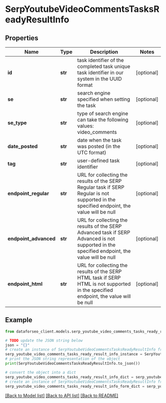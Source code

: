 # SerpYoutubeVideoCommentsTasksReadyResultInfo


## Properties

Name | Type | Description | Notes
------------ | ------------- | ------------- | -------------
**id** | **str** | task identifier of the completed task unique task identifier in our system in the UUID format | [optional] 
**se** | **str** | search engine specified when setting the task | [optional] 
**se_type** | **str** | type of search engine can take the following values: video_comments | [optional] 
**date_posted** | **str** | date when the task was posted (in the UTC format) | [optional] 
**tag** | **str** | user-defined task identifier | [optional] 
**endpoint_regular** | **str** | URL for collecting the results of the SERP Regular task if SERP Regular is not supported in the specified endpoint, the value will be null | [optional] 
**endpoint_advanced** | **str** | URL for collecting the results of the SERP Advanced task if SERP Advanced is not supported in the specified endpoint, the value will be null | [optional] 
**endpoint_html** | **str** | URL for collecting the results of the SERP HTML task if SERP HTML is not supported in the specified endpoint, the value will be null | [optional] 

## Example

```python
from dataforseo_client.models.serp_youtube_video_comments_tasks_ready_result_info import SerpYoutubeVideoCommentsTasksReadyResultInfo

# TODO update the JSON string below
json = "{}"
# create an instance of SerpYoutubeVideoCommentsTasksReadyResultInfo from a JSON string
serp_youtube_video_comments_tasks_ready_result_info_instance = SerpYoutubeVideoCommentsTasksReadyResultInfo.from_json(json)
# print the JSON string representation of the object
print(SerpYoutubeVideoCommentsTasksReadyResultInfo.to_json())

# convert the object into a dict
serp_youtube_video_comments_tasks_ready_result_info_dict = serp_youtube_video_comments_tasks_ready_result_info_instance.to_dict()
# create an instance of SerpYoutubeVideoCommentsTasksReadyResultInfo from a dict
serp_youtube_video_comments_tasks_ready_result_info_form_dict = serp_youtube_video_comments_tasks_ready_result_info.from_dict(serp_youtube_video_comments_tasks_ready_result_info_dict)
```
[[Back to Model list]](../README.md#documentation-for-models) [[Back to API list]](../README.md#documentation-for-api-endpoints) [[Back to README]](../README.md)


